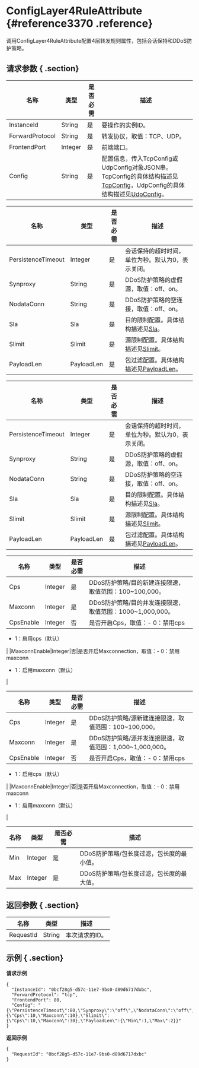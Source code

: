 # ConfigLayer4RuleAttribute {#reference3370 .reference}

调用ConfigLayer4RuleAttribute配置4层转发规则属性，包括会话保持和DDoS防护策略。

## 请求参数 { .section}

|名称|类型|是否必需|描述|
|--|--|----|--|
|InstanceId|String|是|要操作的实例ID。|
|ForwardProtocol|String|是|转发协议，取值：TCP、UDP。|
|FrontendPort|Integer|是|前端端口。|
|Config|String|是|配置信息，传入TcpConfig或UdpConfig对象JSON串。TcpConfig的具体结构描述见[TcpConfig](#)，UdpConfig的具体结构描述见[UdpConfig](#)。|

|名称|类型|是否必需|描述|
|--|--|----|--|
|PersistenceTimeout|Integer|是|会话保持的超时时间，单位为秒。默认为0，表示关闭。|
|Synproxy|String|是|DDoS防护策略的虚假源，取值：off、on。|
|NodataConn|String|是|DDoS防护策略的空连接，取值：off、on。|
|Sla|Sla|是|目的限制配置。具体结构描述见[Sla](#)。|
|Slimit|Slimit|是|源限制配置。具体结构描述见[Slimit](#)。|
|PayloadLen|PayloadLen|是|包过滤配置。具体结构描述见[PayloadLen](#)。|

|名称|类型|是否必需|描述|
|--|--|----|--|
|PersistenceTimeout|Integer|是|会话保持的超时时间，单位为秒。默认为0，表示关闭。|
|Synproxy|String|是|DDoS防护策略的虚假源，取值：off、on。|
|NodataConn|String|是|DDoS防护策略的空连接，取值：off、on。|
|Sla|Sla|是|目的限制配置。具体结构描述见[Sla](#)。|
|Slimit|Slimit|是|源限制配置。具体结构描述见[Slimit](#)。|
|PayloadLen|PayloadLen|是|包过滤配置。具体结构描述见[PayloadLen](#)。|

|名称|类型|是否必需|描述|
|--|--|----|--|
|Cps|Integer|是|DDoS防护策略/目的新建连接限速，取值范围：100~100,000。|
|Maxconn|Integer|是|DDoS防护策略/目的并发连接限速，取值范围：1000~1,000,000。|
|CpsEnable|Integer|否|是否开启Cps，取值：-   0：禁用cps
-   1：启用cps（默认）

|
|MaxconnEnable|Integer|否|是否开启Maxconnection，取值：-   0：禁用maxconn
-   1：启用maxconn（默认）

|

|名称|类型|是否必需|描述|
|--|--|----|--|
|Cps|Integer|是|DDoS防护策略/源新建连接限速，取值范围：100~100,000。|
|Maxconn|Integer|是|DDoS防护策略/源并发连接限速，取值范围：1,000~1,000,000。|
|CpsEnable|Integer|否|是否开启Cps，取值：-   0：禁用cps
-   1：启用cps（默认）

|
|MaxconnEnable|Integer|否|是否开启Maxconnection，取值：-   0：禁用maxconn
-   1：启用maxconn（默认）

|

|名称|类型|是否必需|描述|
|--|--|----|--|
|Min|Integer|是|DDoS防护策略/包长度过滤，包长度的最小值。|
|Max|Integer|是|DDoS防护策略/包长度过滤，包长度的最大值。|

## 返回参数 { .section}

|名称|类型|描述|
|--|--|--|
|RequestId|String|本次请求的ID。|

## 示例 { .section}

**请求示例**

```
{
  "InstanceId": "0bcf28g5-d57c-11e7-9bs0-d89d6717dxbc",
  "ForwardProtocol": "tcp",
  "FrontendPort": 80,
  "Config": "{\"PersistenceTimeout\":80,\"Synproxy\":\"off\",\"NodataConn\":\"off\",\"Sla\":{\"Cps\":10,\"Maxconn\":10},\"Slimit\":{\"Cps\":10,\"Maxconn\":30},\"PayloadLen\":{\"Min\":1,\"Max\":2}}"
}

```

**返回示例**

```
{
  "RequestId": "0bcf28g5-d57c-11e7-9bs0-d89d6717dxbc"
}

```

